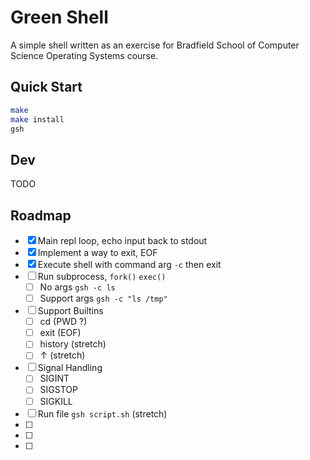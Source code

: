 # Green Shell

A simple shell written as an exercise for Bradfield School of Computer Science Operating Systems course.

## Quick Start

```sh
make
make install
gsh
```

## Dev

TODO

## Roadmap

- [x] Main repl loop, echo input back to stdout
- [x] Implement a way to exit, EOF
- [x] Execute shell with command arg `-c` then exit
- [ ] Run subprocess, `fork()` `exec()`
    - [ ] No args `gsh -c ls`
    - [ ] Support args `gsh -c "ls /tmp"`
- [ ] Support Builtins
    - [ ] cd (PWD ?)
    - [ ] exit (EOF)
    - [ ] history (stretch)
    - [ ] ↑ (stretch)
- [ ] Signal Handling
    - [ ] SIGINT
    - [ ] SIGSTOP
    - [ ] SIGKILL
- [ ] Run file `gsh script.sh` (stretch)
- [ ]
- [ ]
- [ ]
